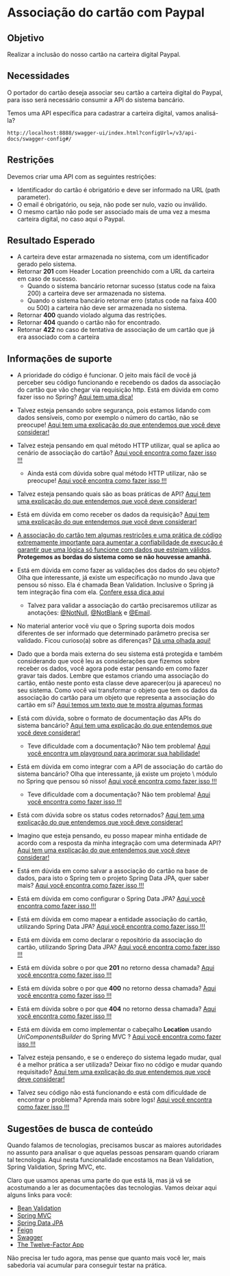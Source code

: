 # Associação do cartão com Paypal

## Objetivo

Realizar a inclusão do nosso cartão na carteira digital Paypal.

## Necessidades

O portador do cartão deseja associar seu cartão a carteira digital do Paypal, para isso será necessário consumir a API 
do sistema bancário.

Temos uma API específica para cadastrar a carteira digital, vamos analisá-la?

`http://localhost:8888/swagger-ui/index.html?configUrl=/v3/api-docs/swagger-config#/`

## Restrições

Devemos criar uma API com as seguintes restrições:

- Identificador do cartão é obrigatório e deve ser informado na URL (path parameter).
- O email é obrigatório, ou seja, não pode ser nulo, vazio ou inválido.
- O mesmo cartão não pode ser associado mais de uma vez a mesma carteira digital, no caso aqui o Paypal.

## Resultado Esperado

- A carteira deve estar armazenada no sistema, com um identificador gerado pelo sistema.
- Retornar **201** com Header Location preenchido com a URL da carteira em caso de sucesso.
    - Quando o sistema bancário retornar sucesso (status code na faixa 200) a carteira deve ser armazenada no sistema.
    - Quando o sistema bancário retornar erro (status code na faixa 400 ou 500) a carteira não deve ser armazenada no sistema.
- Retornar **400** quando violado alguma das restrições.
- Retornar **404** quando o cartão não for encontrado.
- Retornar **422** no caso de tentativa de associação de um cartão que já era associado com a carteira

## Informações de suporte

* A prioridade do código é funcionar. O jeito mais fácil de você já perceber seu código funcionando e recebendo os dados da associação do cartão que vão chegar via requisição http. Está em dúvida em como fazer isso no Spring? [Aqui tem uma dica!](https://spring.io/guides/gs/rest-service/)

* Talvez esteja pensando sobre segurança, pois estamos lidando com dados sensíveis, como por exemplo o número do cartão, não se preocupe! [Aqui tem uma explicação do que entendemos que você deve considerar!](../informacao_procedural/seguranca_cloud_native.md)

* Talvez esteja pensando em qual método HTTP utilizar, qual se aplica ao cenário de associação do cartão? [Aqui você encontra como fazer isso !!!](../informacao_suporte/rest-methods.md)

  * Ainda está com dúvida sobre qual método HTTP utilizar, não se preocupe! [Aqui você encontra como fazer isso !!!](../informacao_suporte/rest-post.md)

* Talvez esteja pensando quais são as boas práticas de API? [Aqui tem uma explicação do que entendemos que você deve considerar!](../informacao_procedural/modelando_um_recurso_rest.md)

* Está em dúvida em como receber os dados da requisição? [Aqui tem uma explicação do que entendemos que você deve considerar!](../informacao_suporte/recebe-dados-requisicao.md)

* [A associação do cartão tem algumas restrições e uma prática de código extremamente importante para aumentar a confiabilidade de execução é garantir que uma lógica só funcione com dados que estejam válidos](../informacao_suporte/protegemos-as-bordas.md). **Protegemos as bordas do sistema como se não houvesse amanhã.**

* Está em dúvida em como fazer as validações dos dados do seu objeto? Olha que interessante, já existe um especificação no mundo Java que pensou só nisso. Ela é chamada Bean Validation. Inclusive o Spring já tem integração fina com ela. [Confere essa dica aqui](../informacao_suporte/bean-validation.md)

	* Talvez para validar a associação do cartão precisaremos utilizar as anotações: [@NotNull](https://javaee.github.io/javaee-spec/javadocs/javax/validation/constraints/NotNull.html), [@NotBlank](https://javaee.github.io/javaee-spec/javadocs/javax/validation/constraints/NotBlank.html) e [@Email](https://docs.jboss.org/hibernate/beanvalidation/spec/2.0/api/javax/validation/constraints/Email.html).

* No material anterior você viu que o Spring suporta dois modos diferentes de ser informado que determinado parâmetro precisa ser validado. Ficou curioso(a) sobre as diferenças? [Dá uma olhada aqui!](../informacao_suporte/bean-validation-valid-vs-validated.md)

* Dado que a borda mais externa do seu sistema está protegida e também considerando que você leu as considerações que fizemos sobre receber os dados, você agora pode estar pensando em como fazer gravar tais dados. Lembre que estamos criando uma associação do cartão, então neste ponto esta classe deve aparecer(ou já apareceu) no seu sistema. Como você vai transformar o objeto que tem os dados da associação do cartão para um objeto que representa a associação do cartão em si? [Aqui temos um texto que te mostra algumas formas](../informacao_suporte/conversao-para-dominio.md)

* Está com dúvida, sobre o formato de documentação das APIs do sistema bancário? [Aqui tem uma explicação do que entendemos que você deve considerar!](http://spec.openapis.org/oas/v3.0.3)
    
    * Teve dificuldade com a documentação? Não tem problema! [Aqui você encontra um playground para aprimorar sua habilidade!](https://editor.swagger.io/)

* Está em dúvida em como integrar com a API de associação do cartão do sistema bancário? Olha que interessante, já existe um projeto \ 
módulo no Spring que pensou só nisso! [Aqui você encontra como fazer isso !!!](https://cloud.spring.io/spring-cloud-openfeign/2.2.x/reference/html/#spring-cloud-feign)

    * Teve dificuldade com a documentação? Não tem problema! [Aqui você encontra como fazer isso !!!](../informacao_suporte/http-client-feign.md)

* Está com dúvida sobre os status codes retornados? [Aqui tem uma explicação do que entendemos que você deve considerar!](../informacao_suporte/rest-status.md)

* Imagino que esteja pensando, eu posso mapear minha entidade de acordo com a resposta da minha integração com uma determinada API? [Aqui tem uma explicação do que entendemos que você deve considerar!](../informacao_suporte/protegemos-as-bordas-integraçoes.md)

* Está em dúvida em como salvar a associação do cartão na base de dados, para isto o Spring tem o projeto Spring Data JPA, quer saber mais? [Aqui você encontra como fazer isso !!!](../informacao_suporte/spring-data.md)

* Está em dúvida em como configurar o Spring Data JPA? [Aqui você encontra como fazer isso !!!](../informacao_suporte/spring-data-configuration.md)

* Está em dúvida em como mapear a entidade associação do cartão, utilizando Spring Data JPA? [Aqui você encontra como fazer isso !!!](../informacao_suporte/spring-data-entity.md)

* Está em dúvida em como declarar o repositório da associação do cartão, utilizando Spring Data JPA? [Aqui você encontra como fazer isso !!!](../informacao_suporte/spring-data-repository.md)

* Está em dúvida sobre o por que **201** no retorno dessa chamada? [Aqui você encontra como fazer isso !!!](../informacao_suporte/rest-201.md)

* Está em dúvida sobre o por que **400** no retorno dessa chamada? [Aqui você encontra como fazer isso !!!](../informacao_suporte/rest-400.md)

* Está em dúvida sobre o por que **404** no retorno dessa chamada? [Aqui você encontra como fazer isso !!!](../informacao_suporte/rest-404.md)

* Está em dúvida em como implementar o cabeçalho **Location** usando _UriComponentsBuilder_ do Spring MVC ? [Aqui você encontra como fazer isso !!!](../informacao_suporte/uri-components-builder.md)

* Talvez esteja pensando, e se o endereço do sistema legado mudar, qual é a melhor prática a ser utilizada? Deixar fixo 
no código e mudar quando requisitado? [Aqui tem uma explicação do que entendemos que você deve considerar!](../informacao_procedural/twelve-factor-config.md)

* Talvez seu código não está funcionando e está com dificuldade de encontrar o problema? Aprenda mais sobre logs! [Aqui você encontra como fazer isso !!!](../informacao_suporte/spring-logging.md)

## Sugestões de busca de conteúdo

Quando falamos de tecnologias, precisamos buscar as maiores autoridades no assunto para analisar o que aquelas pessoas 
pensaram quando criaram tal tecnologia. Aqui nesta funcionalidade encostamos na Bean Validation, Spring Validation, Spring MVC, etc. 

Claro que usamos apenas uma parte do que está lá, mas já vá se acostumando a ler as documentações das tecnologias. 
Vamos deixar aqui alguns links para você:

* [Bean Validation](https://beanvalidation.org/)
* [Spring MVC](https://docs.spring.io/spring/docs/current/spring-framework-reference/web.html)
* [Spring Data JPA](https://spring.io/projects/spring-data-jpa)
* [Feign](https://github.com/OpenFeign/feign)
* [Swagger](https://swagger.io/)
* [The Twelve-Factor App](https://12factor.net/pt_br/)

Não precisa ler tudo agora, mas pense que quanto mais você ler, mais sabedoria vai acumular para conseguir testar na prática.